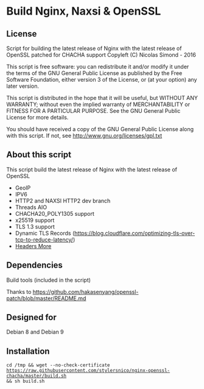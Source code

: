 Build Nginx, Naxsi & OpenSSL
============================

## License
Script for building the latest release of Nginx with the latest release of OpenSSL patched for CHACHA support
Copyleft (C) Nicolas Simond - 2016

This script is free software: you can redistribute it and/or modify
it under the terms of the GNU General Public License as published by
the Free Software Foundation, either version 3 of the License, or
(at your option) any later version.

This script is distributed in the hope that it will be useful,
but WITHOUT ANY WARRANTY; without even the implied warranty of
MERCHANTABILITY or FITNESS FOR A PARTICULAR PURPOSE.  See the
GNU General Public License for more details.

You should have received a copy of the GNU General Public License
along with this script.  If not, see <http://www.gnu.org/licenses/gpl.txt>

## About this script
This script build the latest release of Nginx with the latest release of OpenSSL

- GeoIP
- IPV6
- HTTP2 and NAXSI HTTP2 dev branch
- Threads AIO
- CHACHA20_POLY1305 support
- x25519 support
- TLS 1.3 support
- Dynamic TLS Records (https://blog.cloudflare.com/optimizing-tls-over-tcp-to-reduce-latency/)
- [Headers More](https://github.com/openresty/headers-more-nginx-module)


## Dependencies
Build tools (included in the script)

Thanks to https://github.com/hakasenyang/openssl-patch/blob/master/README.md

## Designed for
Debian 8 and Debian 9

## Installation
<code>cd /tmp && wget --no-check-certificate https://raw.githubusercontent.com/stylersnico/nginx-openssl-chacha/master/build.sh && sh build.sh</code>
